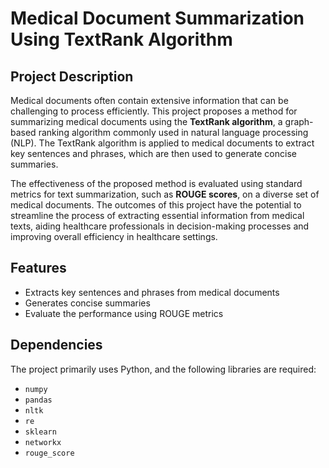 # Medical Document Summarization Using TextRank Algorithm

## Project Description

Medical documents often contain extensive information that can be challenging to process efficiently. This project proposes a method for summarizing medical documents using the **TextRank algorithm**, a graph-based ranking algorithm commonly used in natural language processing (NLP). The TextRank algorithm is applied to medical documents to extract key sentences and phrases, which are then used to generate concise summaries.

The effectiveness of the proposed method is evaluated using standard metrics for text summarization, such as **ROUGE scores**, on a diverse set of medical documents. The outcomes of this project have the potential to streamline the process of extracting essential information from medical texts, aiding healthcare professionals in decision-making processes and improving overall efficiency in healthcare settings.

## Features

- Extracts key sentences and phrases from medical documents
- Generates concise summaries
- Evaluate the performance using ROUGE metrics

## Dependencies

The project primarily uses Python, and the following libraries are required:

- `numpy`
- `pandas`
- `nltk`
- `re`
- `sklearn`
- `networkx`
- `rouge_score`
